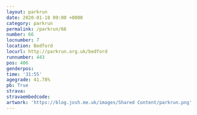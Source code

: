 ```yaml
---
layout: parkrun
date: 2020-01-18 09:00 +0000
category: parkrun
permalink: /parkrun/66
number: 66
locnumber: 7
location: Bedford
locurl: http://parkrun.org.uk/bedford
runnumber: 443
pos: 406
genderpos: 
time: '31:55'
agegrade: 41.78%
pb: True
strava: 
stravaembedcode:
artwork: 'https://blog.josh.me.uk/images/Shared Content/parkrun.png'
---
```

